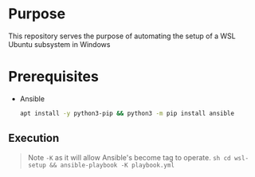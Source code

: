 # Purpose
This repository serves the purpose of automating the setup of a WSL Ubuntu subsystem in Windows

# Prerequisites
 - Ansible
	```sh
	apt install -y python3-pip && python3 -m pip install ansible
	```

## Execution
> Note `-K` as it will allow Ansible's become tag to operate. 
	```sh
	cd wsl-setup && ansible-playbook -K playbook.yml
	```
